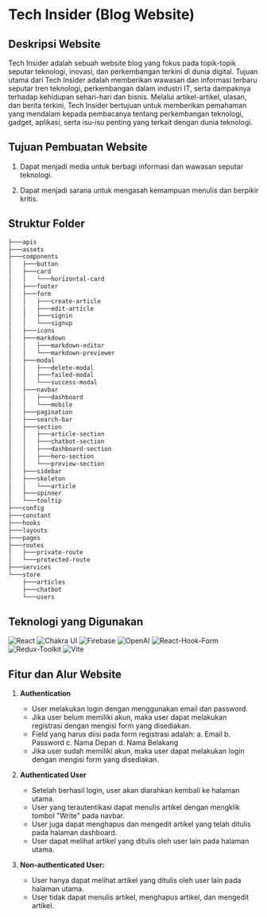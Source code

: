# Tech Insider (Blog Website)

## Deskripsi Website

Tech Insider adalah sebuah website blog yang fokus pada topik-topik seputar teknologi, inovasi, dan perkembangan terkini di dunia digital. Tujuan utama dari Tech Insider adalah memberikan wawasan dan informasi terbaru seputar tren teknologi, perkembangan dalam industri IT, serta dampaknya terhadap kehidupan sehari-hari dan bisnis. Melalui artikel-artikel, ulasan, dan berita terkini, Tech Insider bertujuan untuk memberikan pemahaman yang mendalam kepada pembacanya tentang perkembangan teknologi, gadget, aplikasi, serta isu-isu penting yang terkait dengan dunia teknologi.

## Tujuan Pembuatan Website

1. Dapat menjadi media untuk berbagi informasi dan wawasan seputar teknologi.

2. Dapat menjadi sarana untuk mengasah kemampuan menulis dan berpikir kritis.

## Struktur Folder

```sh
├───apis
├───assets
├───components
│   ├───button
│   ├───card
│   │   └───horizontal-card
│   ├───footer
│   ├───form
│   │   ├───create-article
│   │   ├───edit-article
│   │   ├───signin
│   │   └───signup
│   ├───icons
│   ├───markdown
│   │   ├───markdown-editor
│   │   └───markdown-previewer
│   ├───modal
│   │   ├───delete-modal
│   │   ├───failed-modal
│   │   └───success-modal
│   ├───navbar
│   │   ├───dashboard
│   │   └───mobile
│   ├───pagination
│   ├───search-bar
│   ├───section
│   │   ├───article-section
│   │   ├───chatbot-section
│   │   ├───dashboard-section
│   │   ├───hero-section
│   │   └───preview-section
│   ├───sidebar
│   ├───skeleton
│   │   └───article
│   ├───spinner
│   └───tooltip
├───config
├───constant
├───hooks
├───layouts
├───pages
├───routes
│   ├───private-route
│   └───protected-route
├───services
└───store
    ├───articles
    ├───chatbot
    └───users
```

## Teknologi yang Digunakan

![React](https://img.shields.io/badge/React-20232A?style=for-the-badge&logo=react&logoColor=61DAFB) ![Chakra UI](https://img.shields.io/badge/chakra-%234ED1C5.svg?style=for-the-badge&logo=chakraui&logoColor=white) ![Firebase](https://img.shields.io/badge/firebase-%23039BE5.svg?style=for-the-badge&logo=firebase) ![OpenAI](https://img.shields.io/badge/OpenAI-5A5AFF?style=for-the-badge&logo=openai&logoColor=white) ![React-Hook-Form](https://img.shields.io/badge/react--hook--form-5A5AFF?style=for-the-badge&logo=react-hook-form&logoColor=white) ![Redux-Toolkit](https://img.shields.io/badge/Redux_Toolkit-764ABC?style=for-the-badge&logo=redux&logoColor=white) ![Vite](https://img.shields.io/badge/Vite-646CFF?style=for-the-badge&logo=vite&logoColor=white)

## Fitur dan Alur Website

1. **Authentication**

   - User melakukan login dengan menggunakan email dan password.
   - Jika user belum memiliki akun, maka user dapat melakukan registrasi dengan mengisi form yang disediakan.
   - Field yang harus diisi pada form registrasi adalah:
     a. Email
     b. Password
     c. Nama Depan
     d. Nama Belakang
   - Jika user sudah memiliki akun, maka user dapat melakukan login dengan mengisi form yang disediakan.

2. **Authenticated User**

   - Setelah berhasil login, user akan diarahkan kembali ke halaman utama.
   - User yang terautentikasi dapat menulis artikel dengan mengklik tombol "Write" pada navbar.
   - User juga dapat menghapus dan mengedit artikel yang telah ditulis pada halaman dashboard.
   - User dapat melihat artikel yang ditulis oleh user lain pada halaman utama.

3. **Non-authenticated User:**
   - User hanya dapat melihat artikel yang ditulis oleh user lain pada halaman utama.
   - User tidak dapat menulis artikel, menghapus artikel, dan mengedit artikel.
